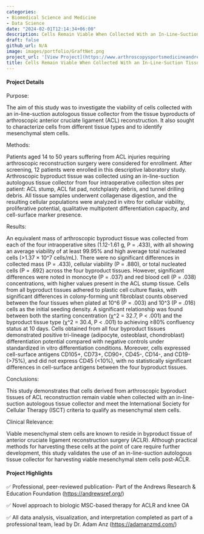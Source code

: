 ```yaml
---
categories:
- Biomedical Science and Medicine
- Data Science
date: "2024-02-01T12:14:34+06:00"
description: Cells Remain Viable When Collected With an In-Line-Suction Tissue Collector From Byproducts of Anterior Cruciate Ligament Reconstruction Surgery
draft: false
github_url: N/A
image: images/portfolio/GraftNet.png
project_url: '[View Project](https://www.arthroscopysportsmedicineandrehabilitation.org/article/S2666-061X(23)00211-0/fulltext)'
title: Cells Remain Viable When Collected With an In-Line-Suction Tissue Collector From Byproducts of Anterior Cruciate Ligament Reconstruction Surgery
---
```



#### Project Details

Purpose:

The aim of this study was to investigate the viability of cells collected with an in-line-suction autologous tissue collector from the tissue byproducts of arthroscopic anterior cruciate ligament (ACL) reconstruction. It also sought to characterize cells from different tissue types and to identify mesenchymal stem cells.

Methods:

Patients aged 14 to 50 years suffering from ACL injuries requiring arthroscopic reconstruction surgery were considered for enrollment. After screening, 12 patients were enrolled in this descriptive laboratory study. Arthroscopic byproduct tissue was collected using an in-line-suction autologous tissue collector from four intraoperative collection sites per patient: ACL stump, ACL fat pad, notchplasty debris, and tunnel drilling debris. All tissue samples underwent collagenase digestion, and the resulting cellular populations were analyzed in vitro for cellular viability, proliferative potential, qualitative multipotent differentiation capacity, and cell-surface marker presence.

Results:

An equivalent mass of arthroscopic byproduct tissue was collected from each of the four intraoperative sites (1.12-1.61 g, P = .433), with all showing an average viability of at least 99.95% and high average total nucleated cells (>1.37 × 10^7 cells/mL). There were no significant differences in collected mass (P = .433), cellular viability (P = .880), or total nucleated cells (P = .692) across the four byproduct tissues. However, significant differences were noted in monocyte (P = .037) and red blood cell (P = .038) concentrations, with higher values present in the ACL stump tissue. Cells from all byproduct tissues adhered to plastic cell culture flasks, with significant differences in colony-forming unit fibroblast counts observed between the four tissues when plated at 10^6 (P = .003) and 10^3 (P = .016) cells as the initial seeding density. A significant relationship was found between both the starting concentration (χ^2 = 32.7, P < .001) and the byproduct tissue type (χ^2 = 30.4, P < .001) to achieving ≥80% confluency status at 10 days. Cells obtained from all four byproduct tissues demonstrated positive tri-lineage (adipocyte, osteoblast, chondroblast) differentiation potential compared with negative controls under standardized in vitro differentiation conditions. Moreover, cells expressed cell-surface antigens CD105+, CD73+, CD90+, CD45-, CD14-, and CD19- (>75%), and did not express CD45 (<10%), with no statistically significant differences in cell-surface antigens between the four byproduct tissues.

Conclusions:

This study demonstrates that cells derived from arthroscopic byproduct tissues of ACL reconstruction remain viable when collected with an in-line-suction autologous tissue collector and meet the International Society for Cellular Therapy (ISCT) criteria to qualify as mesenchymal stem cells.

Clinical Relevance:

Viable mesenchymal stem cells are known to reside in byproduct tissue of anterior cruciate ligament reconstruction surgery (ACLR). Although practical methods for harvesting these cells at the point of care require further development, this study validates the use of an in-line-suction autologous tissue collector for harvesting viable mesenchymal stem cells post-ACLR.

#### Project Highlights

✅ Professional, peer-reviewed publication- Part of the Andrews Research & Education Foundation (https://andrewsref.org/) 

✅ Novel approach to biologic MSC-based therapy for ACLR and knee OA

✅ All data analysis, visualization, and interpretation completed as part of a professional team, lead by Dr. Adam Anz (https://adamanzmd.com/)